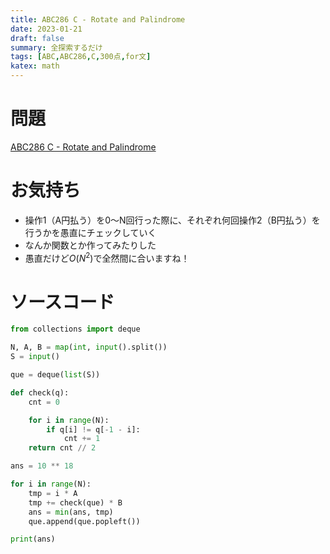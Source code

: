 ```yaml
---
title: ABC286 C - Rotate and Palindrome
date: 2023-01-21
draft: false
summary: 全探索するだけ
tags: [ABC,ABC286,C,300点,for文]
katex: math
---
```

# 問題
[ABC286 C - Rotate and Palindrome](https://atcoder.jp/contests/abc286/tasks/abc286_c)

# お気持ち
* 操作1（A円払う）を0〜N回行った際に、それぞれ何回操作2（B円払う）を行うかを愚直にチェックしていく
* なんか関数とか作ってみたりした
* 愚直だけど$O(N^2)$で全然間に合いますね！

# ソースコード
```python:C.py
from collections import deque

N, A, B = map(int, input().split())
S = input()

que = deque(list(S))

def check(q):
    cnt = 0

    for i in range(N):
        if q[i] != q[-1 - i]:
            cnt += 1
    return cnt // 2

ans = 10 ** 18

for i in range(N):
    tmp = i * A
    tmp += check(que) * B
    ans = min(ans, tmp)
    que.append(que.popleft())

print(ans)
```
